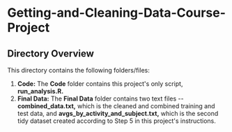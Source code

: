 # Getting-and-Cleaning-Data-Course-Project

## Directory Overview 
This directory contains the following folders/files: 

  1. **Code:** The **Code** folder contains this project's only script, **run_analysis.R.**
  2. **Final Data:** The **Final Data** folder contains two text files -- **combined_data.txt,** which is the cleaned and combined training and test data, and **avgs_by_activity_and_subject.txt,** which is the second tidy dataset created according to Step 5 in this project's instructions.